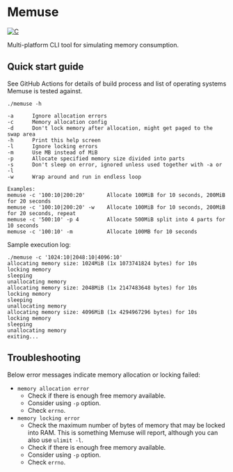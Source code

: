 # Memuse

[![C](https://github.com/ipastusi/memuse/actions/workflows/ci.yml/badge.svg?branch=master)](https://github.com/ipastusi/memuse/actions/workflows/ci.yml)

Multi-platform CLI tool for simulating memory consumption.

## Quick start guide

See GitHub Actions for details of build process and list of operating systems Memuse is tested against.

```
./memuse -h

-a      Ignore allocation errors
-c      Memory allocation config
-d      Don't lock memory after allocation, might get paged to the swap area
-h      Print this help screen
-l      Ignore locking errors
-m      Use MB instead of MiB
-p      Allocate specified memory size divided into parts
-s      Don't sleep on error, ignored unless used together with -a or -l
-w      Wrap around and run in endless loop

Examples:
memuse -c '100:10|200:20'       Allocate 100MiB for 10 seconds, 200MiB for 20 seconds
memuse -c '100:10|200:20' -w    Allocate 100MiB for 10 seconds, 200MiB for 20 seconds, repeat
memuse -c '500:10' -p 4         Allocate 500MiB split into 4 parts for 10 seconds
memuse -c '100:10' -m           Allocate 100MB for 10 seconds
```

Sample execution log:

```
./memuse -c '1024:10|2048:10|4096:10'           
allocating memory size: 1024MiB (1x 1073741824 bytes) for 10s
locking memory
sleeping
unallocating memory
allocating memory size: 2048MiB (1x 2147483648 bytes) for 10s
locking memory
sleeping
unallocating memory
allocating memory size: 4096MiB (1x 4294967296 bytes) for 10s
locking memory
sleeping
unallocating memory
exiting...
```

## Troubleshooting

Below error messages indicate memory allocation or locking failed:

- `memory allocation error`
  - Check if there is enough free memory available.
  - Consider using `-p` option.
  - Check `errno`.
- `memory locking error`
  - Check the maximum number of bytes of memory that may be locked into RAM. This is something Memuse will report, although you can also use `ulimit -l`.
  - Check if there is enough free memory available.
  - Consider using `-p` option.
  - Check `errno`.
